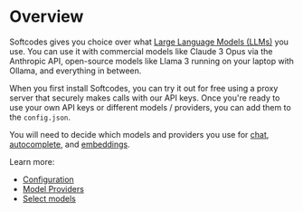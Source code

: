 # Overview

Softcodes gives you choice over what [Large Language Models (LLMs)](https://www.youtube.com/watch?v=zjkBMFhNj_g) you use. You can use it with commercial models like Claude 3 Opus via the Anthropic API, open-source models like Llama 3 running on your laptop with Ollama, and everything in between.

When you first install Softcodes, you can try it out for free using a proxy server that securely makes calls with our API keys. Once you're ready to use your own API keys or different models / providers, you can add them to the `config.json`.

You will need to decide which models and providers you use for [chat](select-model.md#chat), [autocomplete](select-model.md#autocomplete), and [embeddings](select-model.md#embeddings).

Learn more:

- [Configuration](configuration.md)
- [Model Providers](model-providers.md)
- [Select models](select-model.md)
